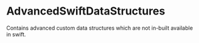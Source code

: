 # AdvancedSwiftDataStructures
Contains advanced custom data structures which are not in-built available in swift.
